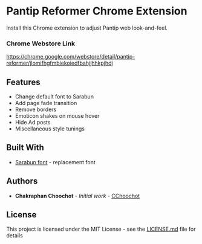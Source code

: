 # Pantip Reformer Chrome Extension
Install this Chrome extension to adjust Pantip web look-and-feel.

### Chrome Webstore Link
https://chrome.google.com/webstore/detail/pantip-reformer/jlomifhgfmbiekoiedfbahjjhhkpjhdj

## Features
* Change default font to Sarabun
* Add page fade transition
* Remove borders
* Emoticon shakes on mouse hover
* Hide Ad posts
* Miscellaneous style tunings

## Built With
* [Sarabun font](https://fonts.google.com/specimen/Sarabun) - replacement font

## Authors
* **Chakraphan Choochot** - *Initial work* - [CChoochot](https://github.com/cchoochot)

## License
This project is licensed under the MIT License - see the [LICENSE.md](LICENSE.md) file for details

